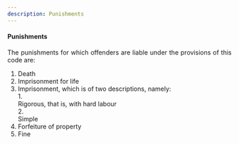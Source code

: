 ```yaml
---
description: Punishments
---
```


#### Punishments
<div style="text-align: justify">

The punishments for which offenders are liable under the provisions of this code are:

</div>

1. <div style="text-align: justify"> Death </div>
2. <div style="text-align: justify"> Imprisonment for life </div>
4. <div style="text-align: justify"> Imprisonment, which is of two descriptions, namely: </div>
    1. <div style="text-align: justify"> Rigorous, that is, with hard labour </div>
    2. <div style="text-align: justify"> Simple </div>
5. <div style="text-align: justify"> Forfeiture of property </div>
6. <div style="text-align: justify"> Fine </div>

